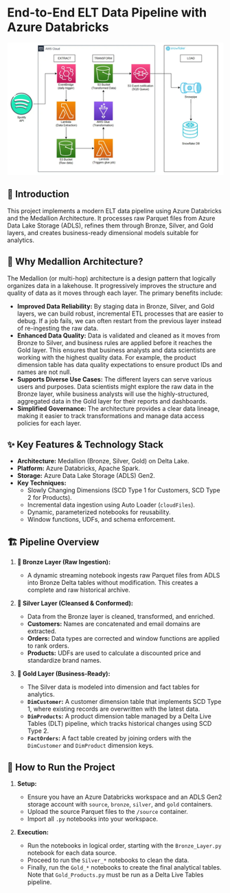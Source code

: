 # End-to-End ELT Data Pipeline with Azure Databricks

![image](https://raw.githubusercontent.com/Bhupesh0007/spotify_etl_pipeline/refs/heads/main/spotify_pipeline_architecture_diagram.webp)

## 🚀 Introduction

This project implements a modern ELT data pipeline using Azure Databricks and the Medallion Architecture. It processes raw Parquet files from Azure Data Lake Storage (ADLS), refines them through Bronze, Silver, and Gold layers, and creates business-ready dimensional models suitable for analytics.

## 🤔 Why Medallion Architecture?

The Medallion (or multi-hop) architecture is a design pattern that logically organizes data in a lakehouse. It progressively improves the structure and quality of data as it moves through each layer. The primary benefits include:

  * **Improved Data Reliability:** By staging data in Bronze, Silver, and Gold layers, we can build robust, incremental ETL processes that are easier to debug. If a job fails, we can often restart from the previous layer instead of re-ingesting the raw data.
  * **Enhanced Data Quality:** Data is validated and cleaned as it moves from Bronze to Silver, and business rules are applied before it reaches the Gold layer. This ensures that business analysts and data scientists are working with the highest quality data. For example, the product dimension table has data quality expectations to ensure product IDs and names are not null.
  * **Supports Diverse Use Cases:** The different layers can serve various users and purposes. Data scientists might explore the raw data in the Bronze layer, while business analysts will use the highly-structured, aggregated data in the Gold layer for their reports and dashboards.
  * **Simplified Governance:** The architecture provides a clear data lineage, making it easier to track transformations and manage data access policies for each layer.

## ✨ Key Features & Technology Stack

  * **Architecture:** Medallion (Bronze, Silver, Gold) on Delta Lake.
  * **Platform:** Azure Databricks, Apache Spark.
  * **Storage:** Azure Data Lake Storage (ADLS) Gen2.
  * **Key Techniques:**
      * Slowly Changing Dimensions (SCD Type 1 for Customers, SCD Type 2 for Products).
      * Incremental data ingestion using Auto Loader (`cloudFiles`).
      * Dynamic, parameterized notebooks for reusability.
      * Window functions, UDFs, and schema enforcement.

## 🏗️ Pipeline Overview

1.  **🥉 Bronze Layer (Raw Ingestion):**

      * A dynamic streaming notebook ingests raw Parquet files from ADLS into Bronze Delta tables without modification. This creates a complete and raw historical archive.

2.  **🥈 Silver Layer (Cleansed & Conformed):**

      * Data from the Bronze layer is cleaned, transformed, and enriched.
      * **Customers:** Names are concatenated and email domains are extracted.
      * **Orders:** Data types are corrected and window functions are applied to rank orders.
      * **Products:** UDFs are used to calculate a discounted price and standardize brand names.

3.  **🥇 Gold Layer (Business-Ready):**

      * The Silver data is modeled into dimension and fact tables for analytics.
      * **`DimCustomer`:** A customer dimension table that implements SCD Type 1, where existing records are overwritten with the latest data.
      * **`DimProducts`:** A product dimension table managed by a Delta Live Tables (DLT) pipeline, which tracks historical changes using SCD Type 2.
      * **`FactOrders`:** A fact table created by joining orders with the `DimCustomer` and `DimProduct` dimension keys.

## 🔧 How to Run the Project

1.  **Setup:**

      * Ensure you have an Azure Databricks workspace and an ADLS Gen2 storage account with `source`, `bronze`, `silver`, and `gold` containers.
      * Upload the source Parquet files to the `/source` container.
      * Import all `.py` notebooks into your workspace.

2.  **Execution:**

      * Run the notebooks in logical order, starting with the `Bronze_Layer.py` notebook for each data source.
      * Proceed to run the `Silver_*` notebooks to clean the data.
      * Finally, run the `Gold_*` notebooks to create the final analytical tables. Note that `Gold_Products.py` must be run as a Delta Live Tables pipeline.
